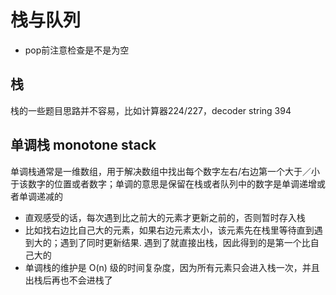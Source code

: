 # 栈与队列

- pop前注意检查是不是为空
 

## 栈
栈的一些题目思路并不容易，比如计算器224/227，decoder string 394


## 单调栈 monotone stack
单调栈通常是一维数组，用于解决数组中找出每个数字左右/右边第一个大于／小于该数字的位置或者数字；单调的意思是保留在栈或者队列中的数字是单调递增或者单调递减的

- 直观感受的话，每次遇到比之前大的元素才更新之前的，否则暂时存入栈
- 比如找右边比自己大的元素，如果右边元素太小，该元素先在栈里等待直到遇到大的；遇到了同时更新结果. 遇到了就直接出栈，因此得到的是第一个比自己大的
- 单调栈的维护是 O(n) 级的时间复杂度，因为所有元素只会进入栈一次，并且出栈后再也不会进栈了
